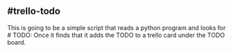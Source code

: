 #trello-todo
---
This is going to be a simple script that reads a python program and looks for # TODO: Once it finds that it adds the TODO to a trello card under the TODO board.

